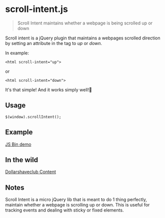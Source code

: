 # scroll-intent.js

> Scroll Intent maintains whether a webpage is being scrolled up or down

Scroll intent is a jQuery plugin that maintains a webpages scrolled direction by setting an attribute in the <html> tag to _up_ or _down_.

In example:
```
<html scroll-intent="up">
```
or
```
<html scroll-intent="down">
```
It's that simple! And it works simply well!💪

## Usage
```
$(window).scrollIntent();
```
## Example
[JS Bin demo](http://jsbin.com/zeriyu/)

## In the wild
[Dollarshaveclub Content](http://content.dollarshaveclub.com)

## Notes
Scroll Intent is a micro jQuery lib that is meant to do 1 thing perfectly, maintain whether a webpage is scrolling up or down. This is useful for tracking events and dealing with sticky or fixed elements.
